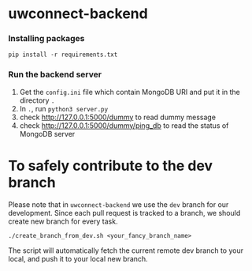 # uwconnect-backend



### Installing packages

```shell
pip install -r requirements.txt
```

### Run the backend server

1. Get the `config.ini` file which contain MongoDB URI and put it in the directory `.`
2. In `.`, run `python3 server.py`
3. check http://127.0.0.1:5000/dummy to read dummy message
4. check http://127.0.0.1:5000/dummy/ping_db to read the status of MongoDB server

# To safely contribute to the dev branch

Please note that in `uwconnect-backend` we use the `dev` branch for our development.
Since each pull request is tracked to a branch, we should create new branch for every task.

```shell
./create_branch_from_dev.sh <your_fancy_branch_name>
```
The script will automatically fetch the current remote dev branch to your local, and push it to your local new branch.